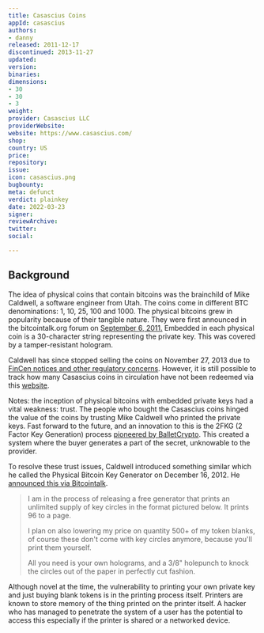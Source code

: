 ```yaml
---
title: Casascius Coins
appId: casascius
authors:
- danny
released: 2011-12-17
discontinued: 2013-11-27
updated: 
version: 
binaries: 
dimensions:
- 30
- 30
- 3
weight: 
provider: Casascius LLC
providerWebsite: 
website: https://www.casascius.com/
shop: 
country: US
price: 
repository: 
issue: 
icon: casascius.png
bugbounty: 
meta: defunct
verdict: plainkey
date: 2022-03-23
signer: 
reviewArchive: 
twitter: 
social: 

---
```


## Background

The idea of physical coins that contain bitcoins was the brainchild of Mike Caldwell, a software engineer from Utah. The coins come in different BTC denominations: 1, 10, 25, 100 and 1000. The physical bitcoins grew in popularity because of their tangible nature. They were first announced in the bitcointalk.org forum on [September 6, 2011.](https://bitcointalk.org/index.php?topic=41892.msg509883#msg509883) Embedded in each physical coin is a 30-character string representing the private key. This was covered by a tamper-resistant hologram.

Caldwell has since stopped selling the coins on November 27, 2013 due to [FinCen notices and other regulatory concerns](https://www.reuters.com/article/bitcoin-letters-idUSL2N0JW1YP20131217). However, it is still possible to track how many Casascius coins in circulation have not been redeemed via this [website](https://casascius.uberbills.com/).

Notes: the inception of physical bitcoins with embedded private keys had a vital weakness: trust. The people who bought the Casascius coins hinged the value of the coins by trusting Mike Caldwell who printed the private keys. Fast forward to the future, and an innovation to this is the 2FKG (2 Factor Key Generation) process [pioneered by BalletCrypto](https://www.balletcrypto.com/en/2FKG-graphic/). This created a system where the buyer generates a part of the secret, unknowable to the provider. 

To resolve these trust issues, Caldwell introduced something similar which he called the Physical Bitcoin Key Generator on December 16, 2012. He [announced this via Bitcointalk](https://bitcointalk.org/index.php?topic=131088.0). 

> I am in the process of releasing a free generator that prints an unlimited supply of key circles in the format pictured below.  It prints 96 to a page.
>
> I plan on also lowering my price on quantity 500+ of my token blanks, of course these don't come with key circles anymore, because you'll print them yourself.
>
> All you need is your own holograms, and a 3/8" holepunch to knock the circles out of the paper in perfectly cut fashion.

Although novel at the time, the vulnerability to printing your own private key and just buying blank tokens is in the printing process itself. Printers are known to store memory of the thing printed on the printer itself. A hacker who has managed to penetrate the system of a user has the potential to access this especially if the printer is shared or a networked device. 